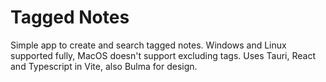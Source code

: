 # Tagged Notes

Simple app to create and search tagged notes. Windows and Linux supported fully, MacOS doesn't support excluding tags.
Uses Tauri, React and Typescript in Vite, also Bulma for design.